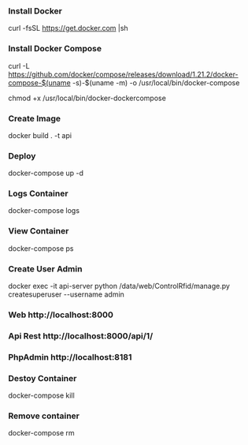 
### Install Docker
curl -fsSL https://get.docker.com |sh

### Install Docker Compose 
curl -L https://github.com/docker/compose/releases/download/1.21.2/docker-compose-$(uname -s)-$(uname -m) -o /usr/local/bin/docker-compose

chmod +x /usr/local/bin/docker-dockercompose

### Create Image
docker build . -t api

### Deploy
docker-compose up -d

### Logs Container
docker-compose logs

### View Container
docker-compose ps

### Create User Admin
docker exec -it api-server python /data/web/ControlRfid/manage.py createsuperuser --username admin

### Web   http://localhost:8000
### Api Rest http://localhost:8000/api/1/
### PhpAdmin http://localhost:8181

### Destoy Container
docker-compose kill

### Remove container
docker-compose rm
